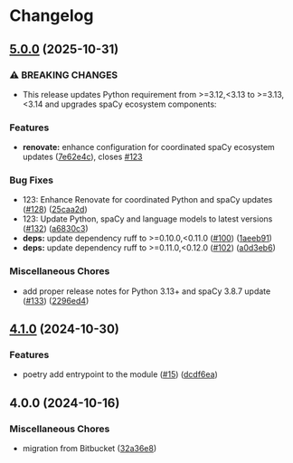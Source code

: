 # Changelog

## [5.0.0](https://github.com/SchweizerischeBundesbahnen/python-requirements-inspector/compare/4.1.0...v5.0.0) (2025-10-31)


### ⚠ BREAKING CHANGES

* This release updates Python requirement from >=3.12,<3.13 to >=3.13,<3.14 and upgrades spaCy ecosystem components:

### Features

* **renovate:** enhance configuration for coordinated spaCy ecosystem updates ([7e62e4c](https://github.com/SchweizerischeBundesbahnen/python-requirements-inspector/commit/7e62e4cba5bc8eee566a40b478fd86aeca4431a2)), closes [#123](https://github.com/SchweizerischeBundesbahnen/python-requirements-inspector/issues/123)


### Bug Fixes

* 123: Enhance Renovate for coordinated Python and spaCy updates ([#128](https://github.com/SchweizerischeBundesbahnen/python-requirements-inspector/issues/128)) ([25caa2d](https://github.com/SchweizerischeBundesbahnen/python-requirements-inspector/commit/25caa2dc5ba0e7f90e2ff0c8b21b1b1e6ae80714))
* 123: Update Python, spaCy and language models to latest versions ([#132](https://github.com/SchweizerischeBundesbahnen/python-requirements-inspector/issues/132)) ([a6830c3](https://github.com/SchweizerischeBundesbahnen/python-requirements-inspector/commit/a6830c36385fbfcb6884bae85e5414bd553119ec))
* **deps:** update dependency ruff to &gt;=0.10.0,&lt;0.11.0 ([#100](https://github.com/SchweizerischeBundesbahnen/python-requirements-inspector/issues/100)) ([1aeeb91](https://github.com/SchweizerischeBundesbahnen/python-requirements-inspector/commit/1aeeb91098140797ab6172acdcdb33d339f56d1e))
* **deps:** update dependency ruff to &gt;=0.11.0,&lt;0.12.0 ([#102](https://github.com/SchweizerischeBundesbahnen/python-requirements-inspector/issues/102)) ([a0d3eb6](https://github.com/SchweizerischeBundesbahnen/python-requirements-inspector/commit/a0d3eb61a39db6013f4e358fc1375b5500a8496b))


### Miscellaneous Chores

* add proper release notes for Python 3.13+ and spaCy 3.8.7 update ([#133](https://github.com/SchweizerischeBundesbahnen/python-requirements-inspector/issues/133)) ([2296ed4](https://github.com/SchweizerischeBundesbahnen/python-requirements-inspector/commit/2296ed4bfcf96980575269bbbff57d4711b8b53d))

## [4.1.0](https://github.com/SchweizerischeBundesbahnen/python-requirements-inspector/compare/4.0.0...4.1.0) (2024-10-30)


### Features

* poetry add entrypoint to the module ([#15](https://github.com/SchweizerischeBundesbahnen/python-requirements-inspector/issues/15)) ([dcdf6ea](https://github.com/SchweizerischeBundesbahnen/python-requirements-inspector/commit/dcdf6ea781c778ebd3bedd7ef675b30c09c7f8a7))

## 4.0.0 (2024-10-16)


### Miscellaneous Chores

* migration from Bitbucket ([32a36e8](https://github.com/SchweizerischeBundesbahnen/python-requirements-inspector/commit/32a36e882fcbbc1f2c274f494b3c57372b9ac534))
